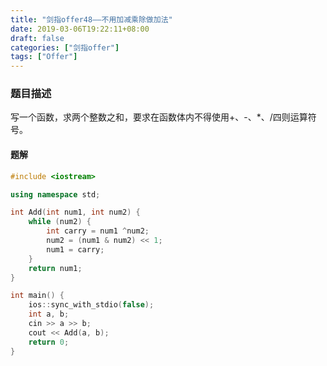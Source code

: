 ```yaml
---
title: "剑指offer48——不用加减乘除做加法"
date: 2019-03-06T19:22:11+08:00
draft: false
categories: ["剑指offer"]
tags: ["Offer"]
---
```


### 题目描述

写一个函数，求两个整数之和，要求在函数体内不得使用+、-、*、/四则运算符号。

#### 题解

```c++
#include <iostream>

using namespace std;

int Add(int num1, int num2) {
    while (num2) {
        int carry = num1 ^num2;
        num2 = (num1 & num2) << 1;
        num1 = carry;
    }
    return num1;
}

int main() {
    ios::sync_with_stdio(false);
    int a, b;
    cin >> a >> b;
    cout << Add(a, b);
    return 0;
}
```
